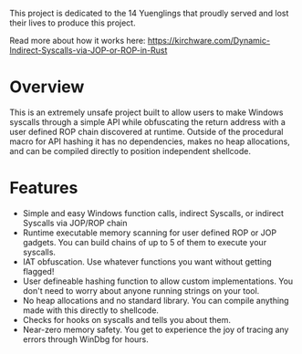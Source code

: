This project is dedicated to the 14 Yuenglings that proudly served and lost their lives to produce this project.

Read more about how it works here: https://kirchware.com/Dynamic-Indirect-Syscalls-via-JOP-or-ROP-in-Rust


# Overview 
This is an extremely unsafe project built to allow users to make Windows syscalls through a simple API while obfuscating the return address with a user defined ROP chain discovered at runtime. Outside of the procedural macro for API hashing it has no dependencies, makes no heap allocations, and can be compiled directly to position independent shellcode.

# Features
* Simple and easy Windows function calls, indirect Syscalls, or indirect Syscalls via JOP/ROP chain
* Runtime executable memory scanning for user defined ROP or JOP gadgets. You can build chains of up to 5 of them to execute your syscalls.
* IAT obfuscation. Use whatever functions you want without getting flagged!
* User defineable hashing function to allow custom implementations. You don't need to worry about anyone running strings on your tool.
* No heap allocations and no standard library. You can compile anything made with this directly to shellcode.
* Checks for hooks on syscalls and tells you about them.
* Near-zero memory safety. You get to experience the joy of tracing any errors through WinDbg for hours.
